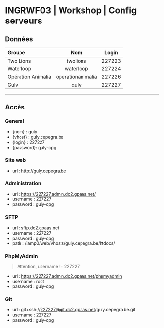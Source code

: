# INGRWF03 | Workshop | Config serveurs

## Données

|Groupe               |Nom                |Login |
|:--------------------|:-----------------:|:----:|
|Two Lions            |twolions           |227223|
|Waterloop            |waterloop          |227224|
|Opération Animalia   |operationanimalia  |227226|
|Guly                 |guly               |227227|


- - - - -

## Accès

### General
- {nom}     : guly
- {vhost}   : guly.cepegra.be
- {login}   : 227227
- {password}: guly-cpg

### Site web
- url       : http://guly.cepegra.be

### Administration
- url       : https://227227.admin.dc2.gpaas.net/
- username  : 227227
- password  : guly-cpg

### SFTP
- url       : sftp.dc2.gpaas.net
- username  : 227227
- password  : guly-cpg
- path      : /lamp0/web/vhosts/guly.cepegra.be/htdocs/

### PhpMyAdmin

> Attention, username != 227227

- url       : https://227227.admin.dc2.gpaas.net/phpmyadmin
- username  : root
- password  : guly-cpg

### Git
- url       : git+ssh://227227@git.dc2.gpaas.net/guly.cepegra.be.git
- username  : 227227
- password  : guly-cpg

